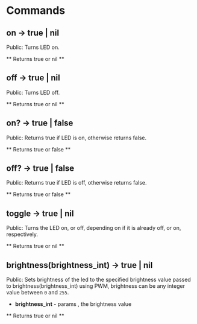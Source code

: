 # Commands

## on → true | nil

Public: Turns LED on.

** Returns true or nil **

## off → true | nil

Public: Turns LED off.

** Returns true or nil **

## on? → true | false

Public: Returns true if LED is on, otherwise returns false.

** Returns true or false **

## off? → true | false

Public: Returns true if LED is off, otherwise returns false.

** Returns true or false **

## toggle → true | nil

Public: Turns the LED on, or off, depending on if it is already off, or on, respectively.

** Returns true or nil **

## brightness(brightness_int) → true | nil

Public: Sets brightness of the led to the specified brightness value passed to brightness(brightness_int) using PWM, brightness can be any integer value between `0` and `255`.

- **brightness_int** - params , the brightness value

** Returns true or nil **